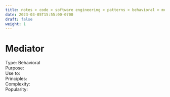 ```yaml
---
title: notes > code > software engineering > patterns > behavioral > mediator
date: 2023-03-05T15:55:00-0700
draft: false
weight: 1
---
```

# Mediator
Type: Behavioral  
Purpose:  
Use to:  
Principles:  
Complexity:  
Popularity:  
